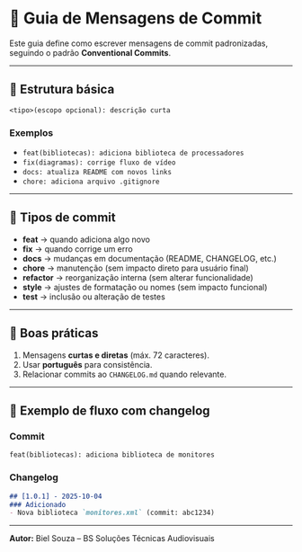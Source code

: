 # 📘 Guia de Mensagens de Commit

Este guia define como escrever mensagens de commit padronizadas, seguindo o padrão **Conventional Commits**.

---

## 📌 Estrutura básica
```
<tipo>(escopo opcional): descrição curta
```

### Exemplos
- `feat(bibliotecas): adiciona biblioteca de processadores`
- `fix(diagramas): corrige fluxo de vídeo`
- `docs: atualiza README com novos links`
- `chore: adiciona arquivo .gitignore`

---

## 📌 Tipos de commit

- **feat** → quando adiciona algo novo  
- **fix** → quando corrige um erro  
- **docs** → mudanças em documentação (README, CHANGELOG, etc.)  
- **chore** → manutenção (sem impacto direto para usuário final)  
- **refactor** → reorganização interna (sem alterar funcionalidade)  
- **style** → ajustes de formatação ou nomes (sem impacto funcional)  
- **test** → inclusão ou alteração de testes  

---

## 📌 Boas práticas

1. Mensagens **curtas e diretas** (máx. 72 caracteres).  
2. Usar **português** para consistência.  
3. Relacionar commits ao `CHANGELOG.md` quando relevante.  

---

## 📌 Exemplo de fluxo com changelog

### Commit
```
feat(bibliotecas): adiciona biblioteca de monitores
```

### Changelog
```markdown
## [1.0.1] - 2025-10-04
### Adicionado
- Nova biblioteca `monitores.xml` (commit: abc1234)
```

---

**Autor:** Biel Souza – BS Soluções Técnicas Audiovisuais  
